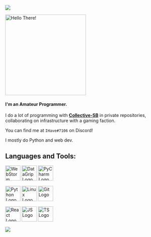 ![](https://komarev.com/ghpvc/?username=AlexAndHisScripts2)

<img src="https://media.giphy.com/media/KOVlHmbBA09XO/giphy.gif" width="256" alt="Hello There!"> 

#### I'm an Amateur Programmer.

I do a lot of programming with [**Collective-SB**](https://github.com/Collective-SB) in private repositories, collaborating on infrastructure with a gaming faction.

You can find me at ``IHave#7106`` on Discord!

I mostly do Python and web dev.

## Languages and Tools:





<img src="https://seeklogo.com/images/W/webstorm-logo-691E749F21-seeklogo.com.png" width="48" alt="WebStorm Logo"> <img src="https://seeklogo.com/images/D/datagrip-logo-295CA63255-seeklogo.com.png" width="48" alt="DataGrip Logo"> <img src="https://seeklogo.com/images/P/pycharm-logo-51B1427388-seeklogo.com.png" width="48" alt="PyCharm Logo"> 

<img src="https://upload.wikimedia.org/wikipedia/commons/c/c3/Python-logo-notext.svg" width="48" alt="Python Logo"> <img src="https://seeklogo.com/images/L/Linux_Tux-logo-C71CF0DDAA-seeklogo.com.png" width="48" alt="Linux Logo"> <img src="https://seeklogo.com/images/G/git-logo-CD8D6F1C09-seeklogo.com.png" width="48" alt="Git Logo">

<img src="https://www.pinclipart.com/picdir/middle/537-5374089_react-js-logo-clipart.png" width="48" alt="React Logo"> <img src="https://seeklogo.com/images/J/javascript-js-logo-2949701702-seeklogo.com.png" width="48" alt="JS Logo"> <img src="https://seeklogo.com/images/T/typescript-logo-B29A3F462D-seeklogo.com.png" width="48" alt="TS Logo"> 

<img align="left" src="https://github-readme-stats.vercel.app/api?username=AlexAndHisScripts&show_icons=true&count_private=true&hide=stars&theme=tokyonight">

